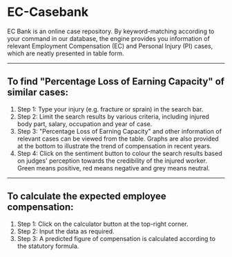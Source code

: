 # EC-Casebank

EC Bank is an online case repository. By keyword-matching according to your command in our database, the engine provides you information of relevant Employment Compensation (EC) and Personal Injury (PI) cases, which are neatly presented in table form.

---

## To find "Percentage Loss of Earning Capacity" of similar cases:
1. Step 1: Type your injury (e.g. fracture or sprain) in the search bar. 
2. Step 2: Limit the search results by various criteria, including injured body part, salary, occupation and year of case.
3. Step 3: "Percentage Loss of Earning Capacity" and other information of relevant cases can be viewed from the table. Graphs are also provided at the bottom to illustrate the trend of compensation in recent years.
4. Step 4: Click on the sentiment button to colour the search results based on judges' perception towards the credibility of the injured worker. Green means positive, red means negative and grey means neutral.

---

## To calculate the expected employee compensation:
1. Step 1: Click on the calculator button at the top-right corner. 
2. Step 2: Input the data as required.
3. Step 3: A predicted figure of compensation is calculated according to the statutory formula.
